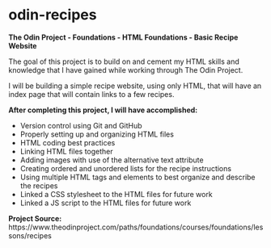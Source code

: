 # odin-recipes
<strong>The Odin Project - Foundations - HTML Foundations - Basic Recipe Website</strong>

<p>The goal of this project is to build on and cement my HTML skills and knowledge that I have gained while working through The Odin Project.</p>
<p>I will be building a simple recipe website, using only HTML, that will have an index page that will contain links to a few recipes.</p>

<strong>After completing this project, I will have accomplished:</strong>
<ul>
    <li>Version control using Git and GitHub</li>
    <li>Properly setting up and organizing HTML files</li>
    <li>HTML coding best practices</li>
    <li>Linking HTML files together</li>
    <li>Adding images with use of the alternative text attribute</li>
    <li>Creating ordered and unordered lists for the recipe instructions</li>
    <li>Using multiple HTML tags and elements to best organize and describe the recipes</li>
    <li>Linked a CSS stylesheet to the HTML files for future work</li>
    <li>Linked a JS script to the HTML files for future work</li>
</ul>
<strong>Project Source:</strong> https://www.theodinproject.com/paths/foundations/courses/foundations/lessons/recipes
